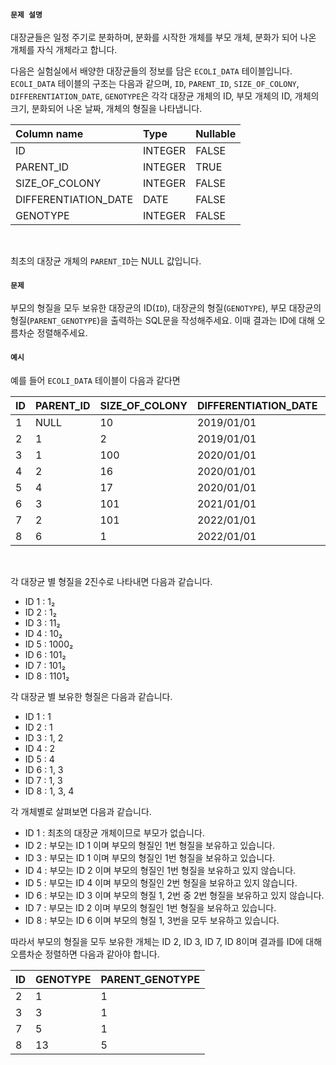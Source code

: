 #### `문제 설명`

대장균들은 일정 주기로 분화하며, 분화를 시작한 개체를 부모 개체, 분화가 되어 나온 개체를 자식 개체라고 합니다.
<br>

다음은 실험실에서 배양한 대장균들의 정보를 담은 `ECOLI_DATA` 테이블입니다. `ECOLI_DATA` 테이블의 구조는 다음과 같으며, `ID`, `PARENT_ID`, `SIZE_OF_COLONY`, `DIFFERENTIATION_DATE`, `GENOTYPE`은 각각 대장균 개체의 ID, 부모 개체의 ID, 개체의 크기, 분화되어 나온 날짜, 개체의 형질을 나타냅니다.
<br>

|Column name|Type|Nullable|
|:--|:--|:--|
|ID|INTEGER|FALSE|
|PARENT_ID|INTEGER|TRUE|
|SIZE_OF_COLONY|INTEGER|FALSE|
|DIFFERENTIATION_DATE|DATE|FALSE|
|GENOTYPE|INTEGER|FALSE|
<br>

최초의 대장균 개체의 `PARENT_ID`는 NULL 값입니다.
<br>

#### `문제`

부모의 형질을 모두 보유한 대장균의 ID(`ID`), 대장균의 형질(`GENOTYPE`), 부모 대장균의 형질(`PARENT_GENOTYPE`)을 출력하는 SQL문을 작성해주세요. 이때 결과는 ID에 대해 오름차순 정렬해주세요.
<br>

#### `예시`

예를 들어 `ECOLI_DATA` 테이블이 다음과 같다면
<br>

|ID|PARENT_ID|SIZE_OF_COLONY|DIFFERENTIATION_DATE|GENOTYPE|
|:--|:--|:--|:--|:--|
|1|NULL|10|2019/01/01|1|
|2|1|2|2019/01/01|1|
|3|1|100|2020/01/01|3|
|4|2|16|2020/01/01|2|
|5|4|17|2020/01/01|8|
|6|3|101|2021/01/01|5|
|7|2|101|2022/01/01|5|
|8|6|1|2022/01/01|13|
<br>

각 대장균 별 형질을 2진수로 나타내면 다음과 같습니다.

  - ID 1 : 1₂
  - ID 2 : 1₂
  - ID 3 : 11₂
  - ID 4 : 10₂
  - ID 5 : 1000₂
  - ID 6 : 101₂
  - ID 7 : 101₂
  - ID 8 : 1101₂

각 대장균 별 보유한 형질은 다음과 같습니다.

  - ID 1 : 1
  - ID 2 : 1
  - ID 3 : 1, 2
  - ID 4 : 2
  - ID 5 : 4
  - ID 6 : 1, 3
  - ID 7 : 1, 3
  - ID 8 : 1, 3, 4
  
각 개체별로 살펴보면 다음과 같습니다.

  - ID 1 : 최초의 대장균 개체이므로 부모가 없습니다.
  - ID 2 : 부모는 ID 1 이며 부모의 형질인 1번 형질을 보유하고 있습니다.
  - ID 3 : 부모는 ID 1 이며 부모의 형질인 1번 형질을 보유하고 있습니다.
  - ID 4 : 부모는 ID 2 이며 부모의 형질인 1번 형질을 보유하고 있지 않습니다.
  - ID 5 : 부모는 ID 4 이며 부모의 형질인 2번 형질을 보유하고 있지 않습니다.
  - ID 6 : 부모는 ID 3 이며 부모의 형질 1, 2번 중 2번 형질을 보유하고 있지 않습니다.
  - ID 7 : 부모는 ID 2 이며 부모의 형질인 1번 형질을 보유하고 있습니다.
  - ID 8 : 부모는 ID 6 이며 부모의 형질 1, 3번을 모두 보유하고 있습니다.

따라서 부모의 형질을 모두 보유한 개체는 ID 2, ID 3, ID 7, ID 8이며 결과를 ID에 대해 오름차순 정렬하면 다음과 같아야 합니다.
<br>

|ID|GENOTYPE|PARENT_GENOTYPE|
|:--|:--|:--|
|2|1|1|
|3|3|1|
|7|5|1|
|8|13|5|
<br>